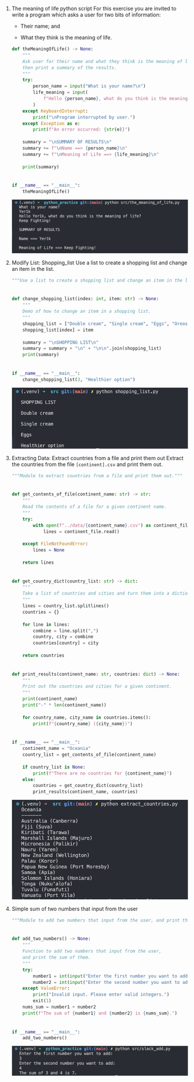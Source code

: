 1. The meaning of life python script
    For this exercise you are invited to write a program which asks a user for two bits of information:

    - Their name; and

    - What they think is the meaning of life.

    ```python
    def theMeaningOfLife() -> None:
        """
        Ask user for their name and what they think is the meaning of life,
        then print a summary of the results.
        """
        try:
            person_name = input("What is your name?\n")
            life_meaning = input(
                f"Hello {person_name}, what do you think is the meaning of life?\n"
            )
        except KeyboardInterrupt:
            print("\nProgram interrupted by user.")
        except Exception as e:
            print(f"An error occurred: {str(e)}")

        summary = "\nSUMMARY OF RESULTS\n"
        summary += f"\nName ==> {person_name}\n"
        summary += f"\nMeaning of Life ==> {life_meaning}\n"

        print(summary)


    if __name__ == "__main__":
        theMeaningOfLife()
    ```

    ![The meaning of life python output](./screenshots/the_meaning_of_life_output.png)

1. Modify List: Shopping_list
    Use a list to create a shopping list and change an item in the list.

    ```python
    """Use a list to create a shopping list and change an item in the list."""


    def change_shopping_list(index: int, item: str) -> None:
        """
        Demo of how to change an item in a shopping list.
        """
        shopping_list = ["Double cream", "Single cream", "Eggs", "Oreos"]
        shopping_list[index] = item

        summary = "\nSHOPPING LIST\n"
        summary = summary + "\n" + "\n\n".join(shopping_list)
        print(summary)


    if __name__ == "__main__":
        change_shopping_list(3, "Healthier option")
    ```
    ![Shopping list output](./screenshots/shopping_list_output.png)


1. Extracting Data: Extract countries from a file and print them out
    Extract the countries from the file `[continent].csv` and print them out.

    ```python
    """Module to extract countries from a file and print them out."""


    def get_contents_of_file(continent_name: str) -> str:
        """
        Read the contents of a file for a given continent name.
        """
        try:
            with open(f"../data/{continent_name}.csv") as continent_file:
                lines = continent_file.read()

        except FileNotFoundError:
            lines = None

        return lines


    def get_country_dict(country_list: str) -> dict:
        """
        Take a list of countries and cities and turn them into a dictionary.
        """
        lines = country_list.splitlines()
        countries = {}

        for line in lines:
            combine = line.split(",")
            country, city = combine
            countries[country] = city

        return countries


    def print_results(continent_name: str, countries: dict) -> None:
        """
        Print out the countries and cities for a given continent.
        """
        print(continent_name)
        print("-" * len(continent_name))

        for country_name, city_name in countries.items():
            print(f"{country_name} ({city_name})")


    if __name__ == "__main__":
        continent_name = "Oceania"
        country_list = get_contents_of_file(continent_name)

        if country_list is None:
            print(f"There are no countries for {continent_name}")
        else:
            countries = get_country_dict(country_list)
            print_results(continent_name, countries)
    ```
    ![Extract countries output](./screenshots/extract_countries_output.png)


1. Simple sum of two numbers that input from the user
    ```python
    """Module to add two numbers that input from the user, and print the sum of them."""


    def add_two_numbers() -> None:
        """
        Function to add two numbers that input from the user,
        and print the sum of them.
        """
        try:
            number1 = int(input("Enter the first number you want to add:\n"))
            number2 = int(input("Enter the second number you want to add:\n"))
        except ValueError:
            print("Invalid input. Please enter valid integers.")
            exit(1)
        nums_sum = number1 + number2
        print(f"The sum of {number1} and {number2} is {nums_sum}.")


    if __name__ == "__main__":
        add_two_numbers()
    ```
    ![Simple sum output](./screenshots/slack_add_output.png)